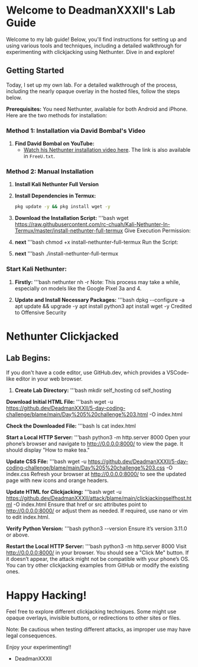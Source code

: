 # Welcome to DeadmanXXXII's Lab Guide

Welcome to my lab guide! Below, you'll find instructions for setting up and using various tools and techniques, including a detailed walkthrough for experimenting with clickjacking using Nethunter. Dive in and explore!

## Getting Started

Today, I set up my own lab. For a detailed walkthrough of the process, including the nearly opaque overlay in the hosted files, follow the steps below.

**Prerequisites:** You need Nethunter, available for both Android and iPhone. Here are the two methods for installation:

### Method 1: Installation via David Bombal's Video

1. **Find David Bombal on YouTube:**
   - [Watch his Nethunter installation video here](https://youtu.be/KxOGyuGq0Ts?si=a3Mdc-4VtLAgnFB1). The link is also available in `FreeU.txt`.

### Method 2: Manual Installation

1. **Install Kali Nethunter Full Version**

2. **Install Dependencies in Termux:**
   ```bash
   pkg update -y && pkg install wget -y

3. **Download the Installation Script:**
'''bash
wget https://raw.githubusercontent.com/rc-chuah/Kali-Nethunter-In-Termux/master/install-nethunter-full-termux
Give Execution Permission:

4. **next**
'''bash
chmod +x install-nethunter-full-termux
Run the Script:
5. **next**
'''bash
./install-nethunter-full-termux

### Start Kali Nethunter:

1. **Firstly:**
'''bash
nethunter
nh -r
Note: This process may take a while, especially on models like the Google Pixel 3a and 4.

2. **Update and Install Necessary Packages:**
'''bash
dpkg --configure -a
apt update && upgrade -y
apt install python3
apt install wget -y
Credited to Offensive Security

# Nethunter Clickjacked
## Lab Begins:

If you don't have a code editor, use GitHub.dev, which provides a VSCode-like editor in your web browser.

1. **Create Lab Directory:**
'''bash
mkdir self_hosting
cd self_hosting

**Download Initial HTML File:**
'''bash
wget -u https://github.dev/DeadmanXXXII/5-day-coding-challenge/blame/main/Day%205%20challenge%203.html -O index.html

**Check the Downloaded File:**
'''bash
ls
cat index.html

**Start a Local HTTP Server:**
'''bash
python3 -m http.server 8000
Open your phone’s browser and navigate to http://0.0.0.0:8000/ to view the page. It should display "How to make tea."

**Update CSS File:**
'''bash
wget -u https://github.dev/DeadmanXXXII/5-day-coding-challenge/blame/main/Day%205%20challenge%203.css -O index.css
Refresh your browser at http://0.0.0.0:8000/ to see the updated page with new icons and orange headers.

**Update HTML for Clickjacking:**
'''bash
wget -u https://github.dev/DeadmanXXXII/attack/blame/main/clickjackingselfhost.html -O index.html
Ensure that href or src attributes point to http://0.0.0.0:8000/ or adjust them as needed. If required, use nano or vim to edit index.html.

**Verify Python Version:**
'''bash
python3 --version
Ensure it’s version 3.11.0 or above.

**Restart the Local HTTP Server:**
'''bash
python3 -m http.server 8000
Visit http://0.0.0.0:8000/ in your browser. You should see a "Click Me" button. If it doesn’t appear, the attack might not be compatible with your phone’s OS. You can try other clickjacking examples from GitHub or modify the existing ones.

# Happy Hacking!

Feel free to explore different clickjacking techniques. Some might use opaque overlays, invisible buttons, or redirections to other sites or files.

Note: Be cautious when testing different attacks, as improper use may have legal consequences.

Enjoy your experimenting!!

- DeadmanXXXII
